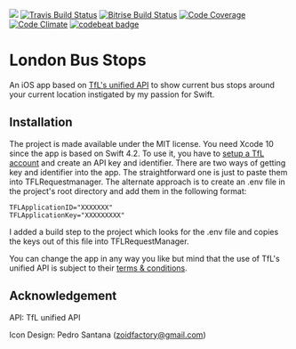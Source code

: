 ![](https://img.shields.io/badge/Swift-4.2-orange.svg)
[![Travis Build Status](https://travis-ci.org/fsaar/tflapp.svg?branch=master)](https://travis-ci.org/fsaar/tflapp)
[![Bitrise Build Status](https://app.bitrise.io/app/57e558f6294006e4.svg?token=DDsEZOktnPuT6q5sZJrbwQ&branch=master)](https://www.bitrise.io/app/57e558f6294006e4)
[![Code Coverage](https://codecov.io/gh/fsaar/tflapp/coverage.svg?branch=master)](https://codecov.io/gh/fsaar/tflapp/branch/master)
[![Code Climate](https://codeclimate.com/github/fsaar/tflapp/badges/gpa.svg)](https://codeclimate.com/github/fsaar/tflapp)
[![codebeat badge](https://codebeat.co/badges/4acdc152-b4ee-4d50-a32a-ffd157d0a92d)](https://codebeat.co/projects/github-com-fsaar-tflapp-master)

# London Bus Stops

An iOS app based on [TfL's unified API](https://api.tfl.gov.uk/) to show current bus stops around your current location instigated by my passion for Swift.

## Installation

The project is made available under the MIT license. You need Xcode 10 since the app is based on Swift 4.2. To use it, you have to [setup a TfL account](https://api-portal.tfl.gov.uk/login) and create an API key and identifier. There are two ways of getting key and identifier into the app. The straightforward one is just to paste them into TFLRequestmanager. The alternate approach is to create an .env file in the project's root directory and add them in the following format:

    TFLApplicationID="XXXXXXX"
    TFLApplicationKey="XXXXXXXXX"

I added a build step to the project which looks for the .env file and copies the keys out of this file into TFLRequestManager.

You can change the app in any way you like but mind that the use of TfL's unified API is subject to their [terms & conditions](https://tfl.gov.uk/corporate/terms-and-conditions/transport-data-service).

## Acknowledgement

API: TfL unified API

Icon Design: Pedro Santana (zoidfactory@gmail.com) 



